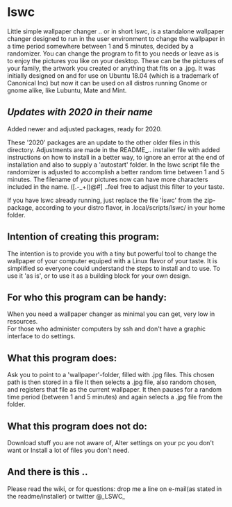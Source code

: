 # lswc
Little simple wallpaper changer
.. or in short lswc, is a standalone wallpaper changer designed to run in the user environment to change the wallpaper in a time period somewhere between 1 and 5 minutes, decided by a randomizer. You can change the program to fit to you needs or leave as is to enjoy the pictures you like on your desktop. These can be the pictures of your family, the artwork you created or anything that fits on a .jpg. It was initially designed on and for use on Ubuntu 18.04 (which is a trademark of Canonical Inc) but now it can be used on all distros running Gnome or gnome alike, like Lubuntu, Mate and Mint.


*Updates with 2020 in their name*
---------------------------------
 Added newer and adjusted packages, ready for 2020.

These '2020' packages are an update to the other older files in this directory.
Adjustments are made in the README_.. installer file with added instructions on how to install in a better way, to ignore an error at the end of installation and also to supply a 'autostart' folder.
In the lswc script file the randomizer is adjusted to accomplish a better random time between 1 and 5 minutes. The filename of your pictures now can have more characters included in the name. ([.-_+()@#]  ..feel free to adjust this filter to your taste.

If you have lswc already running, just replace the file 'ĺswc' from the zip-package, according to your distro flavor, in .local/scripts/lswc/ in your home folder.


Intention of creating this program:
-----------------------------------
The intention is to provide you with a tiny but powerful tool to change the wallpaper of your computer equiped with a Linux flavor of your taste. It is simplified so everyone could understand the steps to install and to use.
To use it 'as is', or to use it as a building block for your own design.
 
For who this program can be handy:
----------------------------------
When you need a wallpaper changer as minimal you can get, very low in resources.  
For those who administer computers by ssh and don't have a graphic interface to do settings.
 
What this program does:
-----------------------
Ask you to point to a 'wallpaper'-folder, filled with .jpg files. This chosen path is then stored in a file It then selects a .jpg file, also random chosen, and registers that file as the current wallpaper. It then pauses for a random time period (between 1 and 5 minutes) and again selects a .jpg file from the folder.
 
What this program does not do:
------------------------------
Download stuff you are not aware of,  Alter settings on your pc you don't want or Install a lot of files you don't need.

And there is this ..
--------------------

Please read the wiki, or for questions: drop me a line on e-mail(as stated in the readme/installer) or twitter @\_LSWC\_
                        
